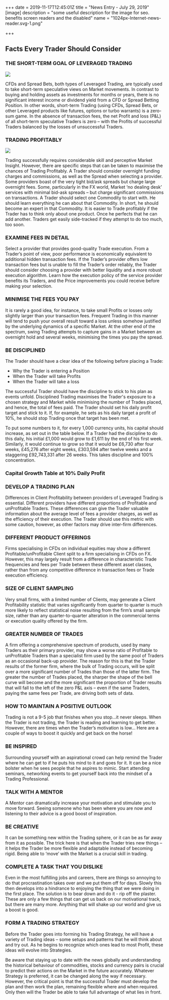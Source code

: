 +++
date = 2019-11-17T12:45:01Z
title = "News Entry - July 29, 2019"
[image]
description = "some useful description for the image for seo. benefits screen readers and the disabled"
name = "1024px-Internet-news-reader.svg-1.png"

+++
## Facts Every Trader Shou​ld Consider

### THE SHORT-TERM GOAL OF LEVERAGED TRADING

![](/images/cfds.jpg)

CFDs and Spread Bets, both types of Leveraged Trading, are typically used to take short-term speculative views on Market movements. In contrast to buying and holding assets as investments for months or years, there is no significant interest income or dividend yield from a CFD or Spread Betting Position. In other words, short-term Trading (using CFDs, Spread Bets, or other Leveraged products like futures, options or turbo warrants) is a zero-sum game. In the absence of transaction fees, the net Profit and loss (P&L) of all short-term speculative Traders is zero – with the Profits of successful Traders balanced by the losses of unsuccessful Traders.

### TRADING PROFITABLY

![](/images/trading-CFD.jpg)

Trading successfully requires considerable skill and perceptive Market Insight. However, there are specific steps that can be taken to maximise the chances of Trading Profitably. A Trader should consider overnight funding charges and commissions, as well as the Spread when selecting a provider. Some providers boast of the very tight bid/ask spreads but charge large overnight fees. Some, particularly in the FX world, Market ‘no dealing desk’ services with minimal bid-ask spreads – but charge significant commissions on transactions. A Trader should select one Commodity to start with. He should learn everything he can about that Commodity. In short, he should become an expert in that Commodity. It is easier to Trade profitably if the Trader has to think only about one product. Once he perfects that he can add another. Traders get easily side-tracked if they attempt to do too much, too soon.

### EXAMINE FEES IN DETAIL

Select a provider that provides good-quality Trade execution. From a Trader’s point of view, poor performance is economically equivalent to additional hidden transaction fees. If the Trader’s provider offers low transaction fees but is unable to fill the Trader’s order reliably, the Trader should consider choosing a provider with better liquidity and a more robust execution algorithm. Learn how the execution policy of the service provider benefits its Traders, and the Price improvements you could receive before making your selection.

### MINIMISE THE FEES YOU PAY

It is rarely a good idea, for instance, to take small Profits or losses only slightly larger than your transaction fees. Frequent Trading in this manner will tend to push your overall result toward a loss unless somehow justified by the underlying dynamics of a specific Market. At the other end of the spectrum, swing Trading attempts to capture gains in a Market between an overnight hold and several weeks, minimising the times you pay the spread.

### BE DISCIPLINED

The Trader should have a clear idea of the following before placing a Trade:

* Why the Trader is entering a Position
* When the Trader will take Profits
* When the Trader will take a loss

The successful Trader should have the discipline to stick to his plan as events unfold. Disciplined Trading maximises the Trader's exposure to a chosen strategy and Market while minimising the number of Trades placed, and hence, the total of fees paid. The Trader should set his daily profit target and stick to it. If, for example, he sets as his daily target a profit of 10%, he should stop Trading once that target has been met.

To put some numbers to it, for every 1,000 currency units, his capital should increase, as set out in the table below. If a Trader had the discipline to do this daily, his initial £1,000 would grow to £1,611 by the end of his first week. Similarly, it would continue to grow so that it would be £6,730 after four weeks, £45,276 after eight weeks, £303,594 after twelve weeks and a staggering £92,743,331 after 26 weeks. This takes discipline and 100% concentration.

### Capital Growth Table at 10% Daily Profit

<!-- image -->

### DEVELOP A TRADING PLAN

Differences in Client Profitability between providers of Leveraged Trading is essential. Different providers have different proportions of Profitable and unProfitable Traders. These differences can give the Trader valuable information about the average level of fees a provider charges, as well as the efficiency of their execution. The Trader should use this metric with some caution, however, as other factors may drive inter-firm differences.

### DIFFERENT PRODUCT OFFERINGS

Firms specialising in CFDs on individual equities may show a different Profitable/unProfitable Client split to a firm specialising in CFDs on FX. However, this may largely result from a difference in characteristic Trade frequencies and fees per Trade between these different asset classes, rather than from any competitive difference in transaction fees or Trade execution efficiency.

### SIZE OF CLIENT SAMPLING

Very small firms, with a limited number of Clients, may generate a Client Profitability statistic that varies significantly from quarter to quarter is much more likely to reflect statistical noise resulting from the firm’s small sample size, rather than any quarter-to-quarter alteration in the commercial terms or execution quality offered by the firm.

### GREATER NUMBER OF TRADES

A firm offering a comprehensive spectrum of products, used by many Traders as their primary provider, may show a worse ratio of Profitable to unProfitable Traders than a specialist firm used by the same pool of Traders as an occasional back-up provider. The reason for this is that the Trader results of the former firm, where the bulk of Trading occurs, will be split over a more significant number of Trades than those of the latter firm. The greater the number of Trades placed, the sharper the shape of the bell curve will become and the more significant the proportion of Trader results that will fall to the left of the zero P&L axis – even if the same Traders, paying the same fees per Trade, are driving both sets of data.

### HOW TO MAINTAIN A POSITIVE OUTLOOK

Trading is not a 9-5 job that finishes when you stop…it never sleeps. When the Trader is not trading, the Trader is reading and learning to get better. However, there are times when the Trader’s motivation is low… Here are a couple of ways to boost it quickly and get back on the horse!

### BE INSPIRED

Surrounding yourself with an aspirational crowd can help remind the Trader where he can get to if he puts his mind to it and goes for it. It can be a nice bolster when he sees people that he aspires to mimic. Start attending seminars, networking events to get yourself back into the mindset of a Trading Professional.

### TALK WITH A MENTOR

A Mentor can dramatically increase your motivation and stimulate you to move forward. Seeing someone who has been where you are now and listening to their advice is a good boost of inspiration.

### BE CREATIVE

It can be something new within the Trading sphere, or it can be as far away from it as possible. The trick here is that when the Trader tries new things – it helps the Trader be more flexible and adaptable instead of becoming rigid. Being able to ‘move’ with the Market is a crucial skill in trading.

### COMPLETE A TASK THAT YOU DISLIKE

Even in the most fulfilling jobs and careers, there are things so annoying to do that procrastination takes over and we put them off for days. Slowly this then develops into a hindrance to enjoying the thing that we were doing in the first place. The solution is to bear down and do it - rip off the plaster. These are only a few things that can get us back on our motivational track, but there are many more. Anything that will shake up our world and give us a boost is good.

### FORM A TRADING STRATEGY

Before the Trader goes into forming his Trading Strategy, he will have a variety of Trading ideas – some setups and patterns that he will think about and try out. As he begins to recognize which ones lead to most Profit, these ideas will evolve into Strategies.

Be aware that staying up to date with the news globally and understanding the historical behaviour of commodities, stocks and currency pairs is crucial to predict their actions on the Market in the future accurately. Whatever Strategy is preferred, it can be changed along the way if necessary. However, the critical point is that the successful Trader must develop the plan and then work the plan, remaining flexible where and when required. Only then will the Trader be able to take full advantage of what lies in front.